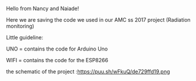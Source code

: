 Hello from Nancy and Naiade! </n>

Here we are saving the code we used in our AMC ss 2017 project (Radiation monitoring) </n>

Little guideline: </n>

UNO = contains the code for Arduino Uno  </n>

WIFI = contains the code for the ESP8266  </n>

the schematic of the project :https://puu.sh/wFkuQ/de729ffd19.png 
